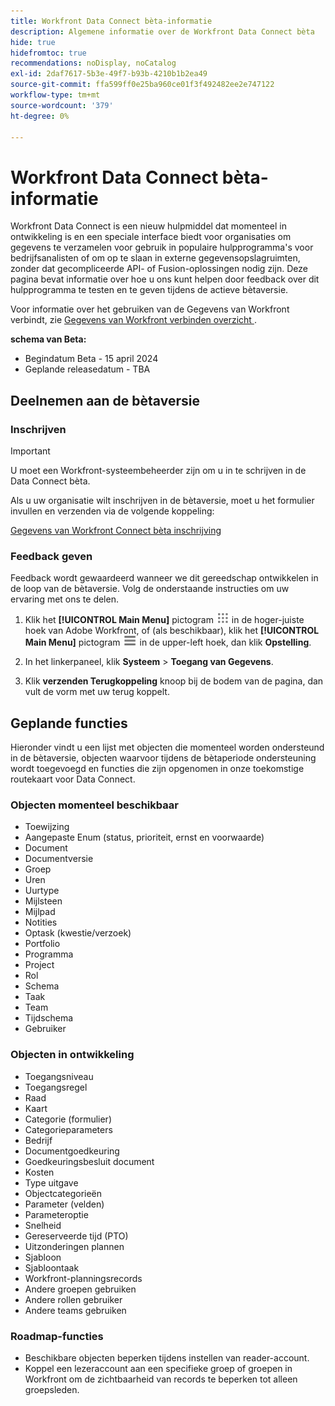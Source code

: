 ```yaml
---
title: Workfront Data Connect bèta-informatie
description: Algemene informatie over de Workfront Data Connect bèta
hide: true
hidefromtoc: true
recommendations: noDisplay, noCatalog
exl-id: 2daf7617-5b3e-49f7-b93b-4210b1b2ea49
source-git-commit: ffa599ff0e25ba960ce01f3f492482ee2e747122
workflow-type: tm+mt
source-wordcount: '379'
ht-degree: 0%

---
```


# Workfront Data Connect bèta-informatie

Workfront Data Connect is een nieuw hulpmiddel dat momenteel in ontwikkeling is en een speciale interface biedt voor organisaties om gegevens te verzamelen voor gebruik in populaire hulpprogramma&#39;s voor bedrijfsanalisten of om op te slaan in externe gegevensopslagruimten, zonder dat gecompliceerde API- of Fusion-oplossingen nodig zijn. Deze pagina bevat informatie over hoe u ons kunt helpen door feedback over dit hulpprogramma te testen en te geven tijdens de actieve bètaversie.

Voor informatie over het gebruiken van de Gegevens van Workfront verbindt, zie [ Gegevens van Workfront verbinden overzicht ](/help/quicksilver/reports-and-dashboards/data-lake/data-lake-overview.md).

**schema van Beta:**

* Begindatum Beta - 15 april 2024
* Geplande releasedatum - TBA

## Deelnemen aan de bètaversie

### Inschrijven

>[!IMPORTANT]
>
>U moet een Workfront-systeembeheerder zijn om u in te schrijven in de Data Connect bèta.

Als u uw organisatie wilt inschrijven in de bètaversie, moet u het formulier invullen en verzenden via de volgende koppeling:

[ Gegevens van Workfront Connect bèta inschrijving ](https://adobe.ly/workfrontdatalake)

### Feedback geven

Feedback wordt gewaardeerd wanneer we dit gereedschap ontwikkelen in de loop van de bètaversie. Volg de onderstaande instructies om uw ervaring met ons te delen.

1. Klik het **[!UICONTROL Main Menu]** pictogram ![ Belangrijkste Menu ](/help/_includes/assets/main-menu-icon.png) in de hoger-juiste hoek van Adobe Workfront, of (als beschikbaar), klik het **[!UICONTROL Main Menu]** pictogram ![ Belangrijkste Menu ](/help/_includes/assets/main-menu-icon-left-nav.png) in de upper-left hoek, dan klik **Opstelling**.

1. In het linkerpaneel, klik **Systeem** > **Toegang van Gegevens**.

1. Klik **verzenden Terugkoppeling** knoop bij de bodem van de pagina, dan vult de vorm met uw terug koppelt.

## Geplande functies

Hieronder vindt u een lijst met objecten die momenteel worden ondersteund in de bètaversie, objecten waarvoor tijdens de bètaperiode ondersteuning wordt toegevoegd en functies die zijn opgenomen in onze toekomstige routekaart voor Data Connect.

### Objecten momenteel beschikbaar

* Toewijzing
* Aangepaste Enum (status, prioriteit, ernst en voorwaarde)
* Document
* Documentversie
* Groep
* Uren
* Uurtype
* Mijlsteen
* Mijlpad
* Notities
* Optask (kwestie/verzoek)
* Portfolio
* Programma
* Project
* Rol
* Schema
* Taak
* Team
* Tijdschema
* Gebruiker

### Objecten in ontwikkeling

* Toegangsniveau
* Toegangsregel
* Raad
* Kaart
* Categorie (formulier)
* Categorieparameters
* Bedrijf
* Documentgoedkeuring
* Goedkeuringsbesluit document
* Kosten
* Type uitgave
* Objectcategorieën
* Parameter (velden)
* Parameteroptie
* Snelheid
* Gereserveerde tijd (PTO)
* Uitzonderingen plannen
* Sjabloon
* Sjabloontaak
* Workfront-planningsrecords
* Andere groepen gebruiken
* Andere rollen gebruiker
* Andere teams gebruiken

### Roadmap-functies

* Beschikbare objecten beperken tijdens instellen van reader-account.
* Koppel een lezeraccount aan een specifieke groep of groepen in Workfront om de zichtbaarheid van records te beperken tot alleen groepsleden.
